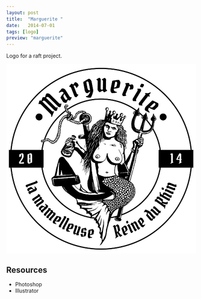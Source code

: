 ```yaml
---
layout: post
title:  "Marguerite "
date:   2014-07-01
tags: [logo]
preview: "marguerite"
---
```


Logo for a raft project.

![Marguerite](/img/posts/media/Marguerite-Logo1.png)

## Resources
- Photoshop
- Illustrator